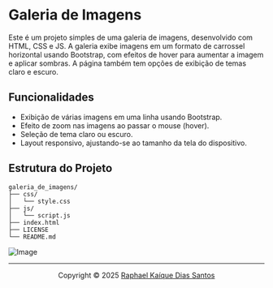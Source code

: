 # Galeria de Imagens

Este é um projeto simples de uma galeria de imagens, desenvolvido com HTML, CSS e JS. A galeria exibe imagens em um formato de carrossel horizontal usando Bootstrap, com efeitos de hover para aumentar a imagem e aplicar sombras. A página também tem opções de exibição de temas claro e escuro.

## Funcionalidades
- Exibição de várias imagens em uma linha usando Bootstrap.
- Efeito de zoom nas imagens ao passar o mouse (hover).
- Seleção de tema claro ou escuro.
- Layout responsivo, ajustando-se ao tamanho da tela do dispositivo.

## Estrutura do Projeto

```plaintext
galeria_de_imagens/
├── css/
│   └── style.css
├── js/
│   └── script.js
├── index.html
├── LICENSE
└── README.md
```

![Image](https://github.com/user-attachments/assets/d3cc24f9-a392-4c84-9368-2cb4f7247887)

---

<div align="center">Copyright &copy; 2025 <a href="https://github.com/raphaelkaique1">Raphael Kaíque Dias Santos</a></div>
